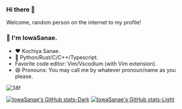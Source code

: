 ### Hi there 👋

<!--
**IowaSanae/IowaSanae** is a ✨ _special_ ✨ repository because its `README.md` (this file) appears on your GitHub profile.

Here are some ideas to get you started:

- 🔭 I’m currently working on ...
- 🌱 I’m currently learning ...
- 👯 I’m looking to collaborate on ...
- 🤔 I’m looking for help with ...
- 💬 Ask me about ...
- 📫 How to reach me: ...

- 😄 Pronouns: ...
- ⚡ Fun fact: ...
-->
Welcome, random person on the internet to my profile!
### 🎉 I'm IowaSanae.

- ❤️ Kochiya Sanae.
- 💬 Python/Rust/C/C++/Typescript.
- Favorite code editor: Vim/Vscodium (with Vim extension).
- 😄 Pronouns: You may call me by whatever pronoun/name as you please.

![38f](https://user-images.githubusercontent.com/62286955/135955359-cbf91ff6-2214-4aa5-a2fa-89a79a10bd9e.png)

[![IowaSanae's GitHub stats-Dark](https://github-readme-stats.vercel.app/api?username=IowaSanae&show=reviews,discussions_started,discussions_answered,prs_merged,prs_merged_percentage&show_icons=true&theme=radical#gh-dark-mode-only)](https://github.com/anuraghazra/github-readme-stats)
[![IowaSanae's GitHub stats-Light](https://github-readme-stats.vercel.app/api?username=IowaSanae&show=reviews,discussions_started,discussions_answered,prs_merged,prs_merged_percentage&show_icons=true&theme=default#gh-light-mode-only)](https://github.com/anuraghazra/github-readme-stats)
